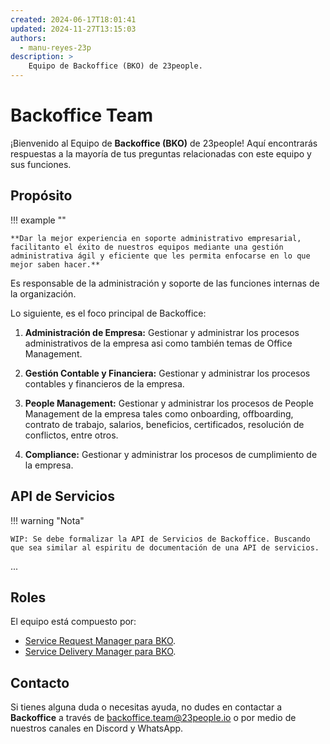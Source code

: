 ```yaml
---
created: 2024-06-17T18:01:41
updated: 2024-11-27T13:15:03
authors:
  - manu-reyes-23p
description: >
    Equipo de Backoffice (BKO) de 23people.
---
```


# Backoffice Team

¡Bienvenido al Equipo de **Backoffice (BKO)** de 23people! Aquí encontrarás respuestas a la mayoría de tus preguntas relacionadas con este equipo y sus funciones.

## Propósito

!!! example ""

    **Dar la mejor experiencia en soporte administrativo empresarial, facilitanto el éxito de nuestros equipos mediante una gestión administrativa ágil y eficiente que les permita enfocarse en lo que mejor saben hacer.**

Es responsable de la administración y soporte de las funciones internas de la organización.

Lo siguiente, es el foco principal de Backoffice:

1. **Administración de Empresa:** Gestionar y administrar los procesos administrativos de la empresa asi como también temas de Office Management.

2. **Gestión Contable y Financiera:** Gestionar y administrar los procesos contables y financieros de la empresa.

3. **People Management:** Gestionar y administrar los procesos de People Management de la empresa tales como onboarding, offboarding, contrato de trabajo, salarios, beneficios, certificados, resolución de conflictos, entre otros.

4. **Compliance:** Gestionar y administrar los procesos de cumplimiento de la empresa.

## API de Servicios

!!! warning "Nota"

    WIP: Se debe formalizar la API de Servicios de Backoffice. Buscando que sea similar al espiritu de documentación de una API de servicios.

...

## Roles

El equipo está compuesto por:

- [Service Request Manager para BKO](team-roles/service-request-manager-bko.md).
- [Service Delivery Manager para BKO](team-roles/service-delivery-manager-bko.md).

## Contacto

Si tienes alguna duda o necesitas ayuda, no dudes en contactar a **Backoffice** a través de [backoffice.team@23people.io](mailto:backoffice.team@23people.io) o por medio de nuestros canales en Discord y WhatsApp.
